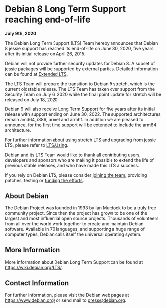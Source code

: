 
Debian 8 Long Term Support reaching end-of-life
===============================================


**July 9th, 2020**


The Debian Long Term Support (LTS) Team hereby announces that Debian 8
jessie support has reached its end-of-life on June 30, 2020,
five years after its initial release on April 26, 2015.


Debian will not provide further security updates for Debian 8. A
subset of jessie packages will be supported by external parties. Detailed
information can be found at [Extended LTS](https://wiki.debian.org/LTS/Extended).


The LTS Team will prepare the transition to Debian 9 stretch, which is the
current oldstable release. The LTS Team has taken over support from the
Security Team on July 6, 2020 while the final point update for stretch will
be released on July 18, 2020.


Debian 9 will also receive Long Term Support for five years after its
initial release with support ending on June 30, 2022. The supported
architectures remain amd64, i386, armel and armhf. In addition we are
pleased to announce, for the first time support will be extended to
include the arm64 architecture.


For further information about using stretch LTS and upgrading from jessie
LTS, please refer to [LTS/Using](https://wiki.debian.org/LTS/Using).


Debian and its LTS Team would like to thank all contributing users,
developers and sponsors who are making it possible to extend the life
of previous stable releases, and who have made this LTS a success.


If you rely on Debian LTS, please consider
[joining the team](https://wiki.debian.org/LTS/Development),
providing patches, testing or
[funding the efforts](https://wiki.debian.org/LTS/Funding).


About Debian
------------



The Debian Project was founded in 1993 by Ian Murdock to be a truly
free community project. Since then the project has grown to be one of
the largest and most influential open source projects. Thousands of
volunteers from all over the world work together to create and
maintain Debian software. Available in 70 languages, and
supporting a huge range of computer types, Debian calls itself the
universal operating system.



More Information
----------------


More information about Debian Long Term Support can be found at
<https://wiki.debian.org/LTS/>.


Contact Information
-------------------


For further information, please visit the Debian web pages at
<https://www.debian.org/> or send mail to
<press@debian.org>.



